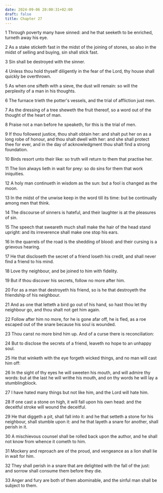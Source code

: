 ```yaml
---
date: 2024-09-06 20:00:31+02:00
draft: false
title: Chapter 27
---
```




1 Through poverty many have sinned: and he that seeketh to be enriched, turneth away his eye.

2 As a stake sticketh fast in the midst of the joining of stones, so also in the midst of selling and buying, sin shall stick fast.

3 Sin shall be destroyed with the sinner.

4 Unless thou hold thyself diligently in the fear of the Lord, thy house shall quickly be overthrown.

5 As when one sifteth with a sieve, the dust will remain: so will the perplexity of a man in his thoughts.

6 The furnace trieth the potter's vessels, and the trial of affliction just men.

7 As the dressing of a tree sheweth the fruit thereof, so a word out of the thought of the heart of man.

8 Praise not a man before he speaketh, for this is the trial of men.

9 If thou followest justice, thou shalt obtain her: and shalt put her on as a long robe of honour, and thou shalt dwell with her: and she shall protect thee for ever, and in the day of acknowledgment thou shalt find a strong foundation.

10 Birds resort unto their like: so truth will return to them that practise her.

11 The lion always lieth in wait for prey: so do sins for them that work iniquities.

12 A holy man continueth in wisdom as the sun: but a fool is changed as the moon.

13 In the midst of the unwise keep in the word till its time: but be continually among men that think.

14 The discourse of sinners is hateful, and their laughter is at the pleasures of sin.

15 The speech that sweareth much shall make the hair of the head stand upright: and its irreverence shall make one stop his ears.

16 In the quarrels of the road is the shedding of blood: and their cursing is a grievous hearing.

17 He that discloseth the secret of a friend loseth his credit, and shall never find a friend to his mind.

18 Love thy neighbour, and be joined to him with fidelity.

19 But if thou discover his secrets, follow no more after him.

20 For as a man that destroyeth his friend, so is he that destroyeth the friendship of his neighbour.

21 And as one that letteth a bird go out of his hand, so hast thou let thy neighbour go, and thou shalt not get him again.

22 Follow after him no more, for he is gone afar off, he is fled, as a roe escaped out of the snare because his soul is wounded.

23 Thou canst no more bind him up. And of a curse there is reconciliation:

24 But to disclose the secrets of a friend, leaveth no hope to an unhappy soul.

25 He that winketh with the eye forgeth wicked things, and no man will cast him off:

26 In the sight of thy eyes he will sweeten his mouth, and will admire thy words: but at the last he will writhe his mouth, and on thy words he will lay a stumblingblock.

27 I have hated many things but not like him, and the Lord will hate him.

28 If one cast a stone on high, it will fall upon his own head: and the deceitful stroke will wound the deceitful.

29 He that diggeth a pit, shall fall into it: and he that setteth a stone for his neighbour, shall stumble upon it: and he that layeth a snare for another, shall perish in it.

30 A mischievous counsel shall be rolled back upon the author, and he shall not know from whence it cometh to him.

31 Mockery and reproach are of the proud, and vengeance as a lion shall lie in wait for him.

32 They shall perish in a snare that are delighted with the fall of the just: and sorrow shall consume them before they die.

33 Anger and fury are both of them abominable, and the sinful man shall be subject to them.

